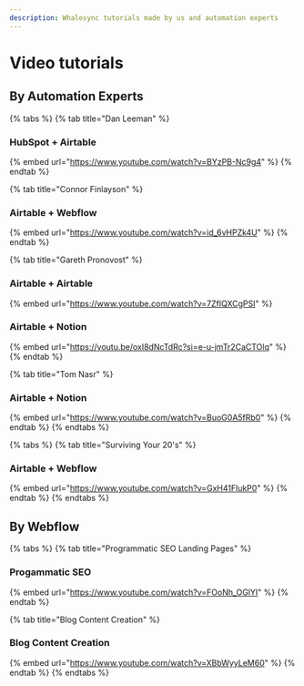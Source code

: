 ```yaml
---
description: Whalesync tutorials made by us and automation experts
---
```


# Video tutorials

## By Automation Experts

{% tabs %}
{% tab title="Dan Leeman" %}
### HubSpot + Airtable

{% embed url="https://www.youtube.com/watch?v=BYzPB-Nc9g4" %}
{% endtab %}

{% tab title="Connor Finlayson" %}
### Airtable + Webflow

{% embed url="https://www.youtube.com/watch?v=id_6vHPZk4U" %}
{% endtab %}

{% tab title="Gareth Pronovost" %}
### Airtable + Airtable

{% embed url="https://www.youtube.com/watch?v=7ZfIQXCgPSI" %}

### Airtable + Notion

{% embed url="https://youtu.be/oxI8dNcTdRc?si=e-u-jmTr2CaCTOlq" %}
{% endtab %}

{% tab title="Tom Nasr" %}
### Airtable + Notion

{% embed url="https://www.youtube.com/watch?v=BuoG0A5fRb0" %}
{% endtab %}
{% endtabs %}

{% tabs %}
{% tab title="Surviving Your 20's" %}
### Airtable + Webflow

{% embed url="https://www.youtube.com/watch?v=GxH41FlukP0" %}
{% endtab %}
{% endtabs %}



## By Webflow

{% tabs %}
{% tab title="Programmatic SEO Landing Pages" %}
### Progammatic SEO

{% embed url="https://www.youtube.com/watch?v=FOoNh_OGlYI" %}
{% endtab %}

{% tab title="Blog Content Creation" %}
### Blog Content Creation

{% embed url="https://www.youtube.com/watch?v=XBbWyyLeM60" %}
{% endtab %}
{% endtabs %}
